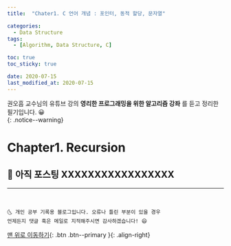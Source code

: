 ```yaml
---
title:  "Chater1. C 언어 개념 : 포인터, 동적 할당, 문자열" 

categories:
  - Data Structure
tags:
  - [Algorithm, Data Structure, C]

toc: true
toc_sticky: true

date: 2020-07-15
last_modified_at: 2020-07-15
---
```


권오흠 교수님의 유튜브 강의 **영리한 프로그래밍을 위한 알고리즘 강좌** 를 듣고 정리한 필기입니다. 😀  
{: .notice--warning}

# Chapter1. Recursion

## 🔔 아직 포스팅 XXXXXXXXXXXXXXXXX

***
<br>

    🌜 개인 공부 기록용 블로그입니다. 오류나 틀린 부분이 있을 경우 
    언제든지 댓글 혹은 메일로 지적해주시면 감사하겠습니다! 😄

[맨 위로 이동하기](#){: .btn .btn--primary }{: .align-right}